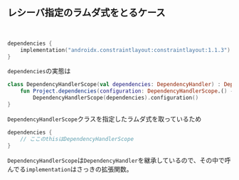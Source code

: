 ## レシーバ指定のラムダ式をとるケース
<br />

```kotlin
dependencies {
    implementation("androidx.constraintlayout:constraintlayout:1.1.3")
}
```
`dependencies`の実態は  

```Kotlin
class DependencyHandlerScope(val dependencies: DependencyHandler) : DependencyHandler by dependencies {
    fun Project.dependencies(configuration: DependencyHandlerScope.() -> Unit) =
        DependencyHandlerScope(dependencies).configuration()
}
```  

`DependencyHandlerScope`クラスを指定したラムダ式を取っているため

```Kotlin
dependencies {
    // ここのthisはDependencyHandlerScope
}
```
`DependencyHandlerScope`は`DependencyHandler`を継承しているので、その中で呼んでる`implementation`はさっきの拡張関数。
